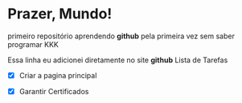 # Prazer, Mundo!
 primeiro repositório aprendendo **github** pela primeira vez sem saber programar KKK



Essa linha eu adicionei diretamente no site **github**
Lista de Tarefas

- [x] Criar a pagina principal
- [x] Garantir Certificados

